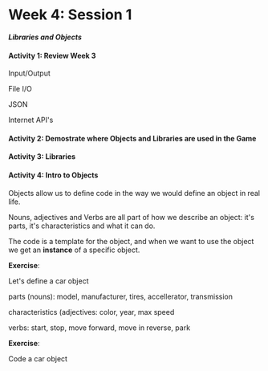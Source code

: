 # Week 4: Session 1

_**Libraries and Objects**_

#### Activity 1: Review Week 3

Input/Output

File I/O

JSON

Internet API's

#### Activity 2: Demostrate where Objects and Libraries are used in the Game

#### Activity 3: Libraries





#### Activity 4: Intro to Objects 

Objects allow us to define code in the way we would define an object in real life.

Nouns, adjectives and Verbs are all part of how we describe an object: it's parts, it's characteristics and what it can do.

The code is a template for the object, and when we want to use the object we get an **instance** of a specific object.

**Exercise**:

Let's define a car object

parts \(nouns\): model, manufacturer, tires, accellerator, transmission

characteristics \(adjectives: color, year, max speed

verbs: start, stop, move forward, move in reverse, park

**Exercise**:

Code a car object



